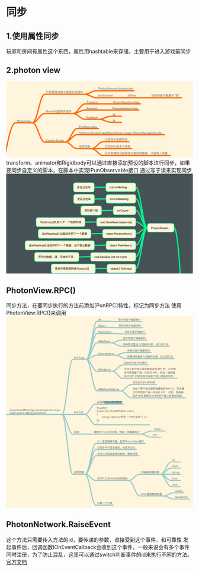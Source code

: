 # 同步

## 1.使用属性同步

玩家和房间有属性这个东西，属性用hashtable来存储，主要用于进入游戏前同步

## 2.photon view

![PhotonView](../../../../图片/PhotonView1.png)
transform、animator和Rigidbody可以通过直接添加预设的脚本进行同步，如果要同步自定义的脚本，在脚本中实现IPunObservable接口
通过写于读来实现同步
![photonStream](../../../../图片/PhotonStream.png)

## PhotonView.RPC()

同步方法，在要同步执行的方法前添加[PunRPC]特性，标记为同步方法
使用PhotonView.RPC()来调用
![RPC方法](../../../../图片/RPC方法.png)

## PhotonNetwork.RaiseEvent

这个方法只需要传入方法的id，要传递的参数，谁接受到这个事件，和可靠性
发起事件后，回调函数IOnEventCallback会收到这个事件，一般来说会有多个事件同时注册，为了防止混乱，这里可以通过switch判断事件的id来执行不同的方法。
[官方文档](https://doc.photonengine.com/zh-cn/pun/current/gameplay/rpcsandraiseevent)
